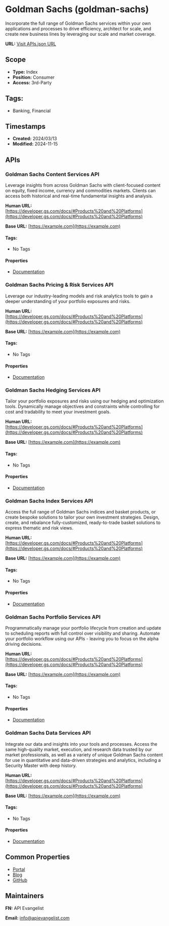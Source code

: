 # Goldman Sachs (goldman-sachs)

Incorporate the full range of Goldman Sachs services within your own
applications and processes to drive efficiency, architect for scale, and
create new business lines by leveraging our scale and market coverage.

**URL:** [Visit APIs.json URL](
https://raw.githubusercontent.com/apis-json/artisanal/main/apis/factset/apis.yml)

## Scope

- **Type:** Index 
- **Position:** Consumer 
- **Access:** 3rd-Party 

## Tags:

 - Banking, Financial

## Timestamps

- **Created:** 2024/03/13 
- **Modified:** 2024-11-15 

## APIs

### Goldman Sachs Content Services API

Leverage insights from across Goldman Sachs with client-focused content on
equity, fixed income, currency and commodities markets. Clients can access
both historical and real-time fundamental insights and analysis.

**Human URL:** [https://developer.gs.com/docs/#Products%20and%20Platforms](https://developer.gs.com/docs/#Products%20and%20Platforms)

**Base URL:** [https://example.com](https://example.com)


#### Tags:

 - No Tags

#### Properties

- [Documentation](https://developer.gs.com/docs/#Products%20and%20Platforms)
### Goldman Sachs Pricing & Risk Services API

Leverage our industry-leading models and risk analytics tools to gain a
deeper understanding of your portfolio exposures and risks.

**Human URL:** [https://developer.gs.com/docs/#Products%20and%20Platforms](https://developer.gs.com/docs/#Products%20and%20Platforms)

**Base URL:** [https://example.com](https://example.com)


#### Tags:

 - No Tags

#### Properties

- [Documentation](https://developer.gs.com/docs/#Products%20and%20Platforms)
### Goldman Sachs Hedging Services API

Tailor your portfolio exposures and risks using our hedging and
optimization tools. Dynamically manage objectives and constraints while
controlling for cost and tradability to meet your investment goals.

**Human URL:** [https://developer.gs.com/docs/#Products%20and%20Platforms](https://developer.gs.com/docs/#Products%20and%20Platforms)

**Base URL:** [https://example.com](https://example.com)


#### Tags:

 - No Tags

#### Properties

- [Documentation](https://developer.gs.com/docs/#Products%20and%20Platforms)
### Goldman Sachs Index Services API

Access the full range of Goldman Sachs indices and basket products, or
create bespoke solutions to tailor your own investment strategies. Design,
create, and rebalance fully-customized, ready-to-trade basket solutions to
express thematic and risk views.

**Human URL:** [https://developer.gs.com/docs/#Products%20and%20Platforms](https://developer.gs.com/docs/#Products%20and%20Platforms)

**Base URL:** [https://example.com](https://example.com)


#### Tags:

 - No Tags

#### Properties

- [Documentation](https://developer.gs.com/docs/#Products%20and%20Platforms)
### Goldman Sachs Portfolio Services API

Programmatically manage your portfolio lifecycle from creation and update
to scheduling reports with full control over visibility and sharing.
Automate your portfolio workflow using our APIs - leaving you to focus on
the alpha driving decisions.

**Human URL:** [https://developer.gs.com/docs/#Products%20and%20Platforms](https://developer.gs.com/docs/#Products%20and%20Platforms)

**Base URL:** [https://example.com](https://example.com)


#### Tags:

 - No Tags

#### Properties

- [Documentation](https://developer.gs.com/docs/#Products%20and%20Platforms)
### Goldman Sachs Data Services API

Integrate our data and insights into your tools and processes. Access the
same high-quality market, execution, and research data trusted by our
market professionals, as well as a variety of unique Goldman Sachs content
for use in quantitative and data-driven strategies and analytics,
including a Security Master with deep history.

**Human URL:** [https://developer.gs.com/docs/#Products%20and%20Platforms](https://developer.gs.com/docs/#Products%20and%20Platforms)

**Base URL:** [https://example.com](https://example.com)


#### Tags:

 - No Tags

#### Properties

- [Documentation](https://developer.gs.com/docs/#Products%20and%20Platforms)

## Common Properties

- [Portal](https://developer.gs.com/)
- [Blog](https://developer.gs.com/blog/posts)
- [GitHub](https://github.com/goldmansachs/)

## Maintainers

**FN:** API Evangelist

**Email:** info@apievangelist.com

